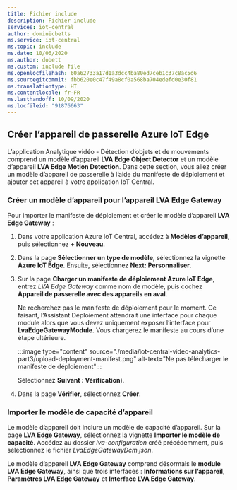 ```yaml
---
title: Fichier include
description: Fichier include
services: iot-central
author: dominicbetts
ms.service: iot-central
ms.topic: include
ms.date: 10/06/2020
ms.author: dobett
ms.custom: include file
ms.openlocfilehash: 60a62733a17d1a3dcc4ba80ed7ceb1c37c8ac5d6
ms.sourcegitcommit: fbb620e0c47f49a8cf0a568ba704edefd0e30f81
ms.translationtype: HT
ms.contentlocale: fr-FR
ms.lasthandoff: 10/09/2020
ms.locfileid: "91876663"
---
```

## <a name="create-the-azure-iot-edge-gateway-device"></a>Créer l’appareil de passerelle Azure IoT Edge

L’application Analytique vidéo - Détection d’objets et de mouvements comprend un modèle d’appareil **LVA Edge Object Detector** et un modèle d’appareil **LVA Edge Motion Detection**. Dans cette section, vous allez créer un modèle d’appareil de passerelle à l’aide du manifeste de déploiement et ajouter cet appareil à votre application IoT Central.

### <a name="create-a-device-template-for-the-lva-edge-gateway"></a>Créer un modèle d’appareil pour l’appareil LVA Edge Gateway

Pour importer le manifeste de déploiement et créer le modèle d’appareil **LVA Edge Gateway** :

1. Dans votre application Azure IoT Central, accédez à **Modèles d’appareil**, puis sélectionnez **+ Nouveau**.

1. Dans la page **Sélectionner un type de modèle**, sélectionnez la vignette **Azure IoT Edge**. Ensuite, sélectionnez **Next: Personnaliser**.

1. Sur la page **Charger un manifeste de déploiement Azure IoT Edge**, entrez *LVA Edge Gateway* comme nom de modèle, puis cochez **Appareil de passerelle avec des appareils en aval**.

    Ne recherchez pas le manifeste de déploiement pour le moment. Ce faisant, l’Assistant Déploiement attendrait une interface pour chaque module alors que vous devez uniquement exposer l’interface pour **LvaEdgeGatewayModule**. Vous chargerez le manifeste au cours d’une étape ultérieure.

    :::image type="content" source="./media/iot-central-video-analytics-part3/upload-deployment-manifest.png" alt-text="Ne pas télécharger le manifeste de déploiement":::

    Sélectionnez **Suivant : Vérification**).

1. Dans la page **Vérifier**, sélectionnez **Créer**.

### <a name="import-the-device-capability-model"></a>Importer le modèle de capacité d’appareil

Le modèle d’appareil doit inclure un modèle de capacité d’appareil. Sur la page **LVA Edge Gateway**, sélectionnez la vignette **Importer le modèle de capacité**. Accédez au dossier *lva-configuration* créé précédemment, puis sélectionnez le fichier *LvaEdgeGatewayDcm.json*.

Le modèle d’appareil **LVA Edge Gateway** comprend désormais le **module LVA Edge Gateway**, ainsi que trois interfaces : **Informations sur l’appareil**, **Paramètres LVA Edge Gateway** et **Interface LVA Edge Gateway**.
